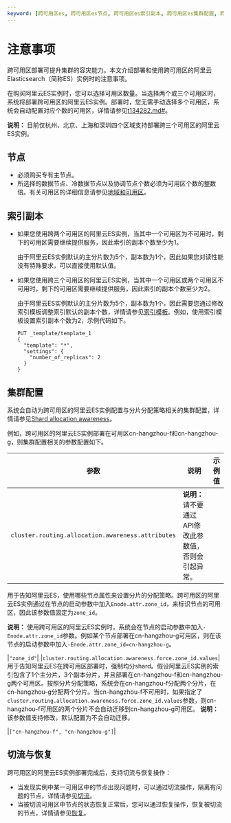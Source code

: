 ```yaml
---
keyword: [跨可用区es, 跨可用区es节点, 跨可用区es索引副本, 跨可用区es集群配置, 跨可用区es切流, 跨可用区es恢复]
---
```


# 注意事项

跨可用区部署可提升集群的容灾能力。本文介绍部署和使用跨可用区的阿里云Elasticsearch（简称ES）实例时的注意事项。

在购买阿里云ES实例时，您可以选择可用区数量。当选择两个或三个可用区时，系统将部署跨可用区的阿里云ES实例。部署时，您无需手动选择多个可用区，系统会自动配置对应个数的可用区，详情请参见[t134282.md\#](/intl.zh-CN/Elasticsearch/快速入门/步骤一：创建实例/创建阿里云Elasticsearch实例.md)。

**说明：** 目前仅杭州、北京、上海和深圳四个区域支持部署跨三个可用区的阿里云ES实例。

## 节点

-   必须购买专有主节点。
-   所选择的数据节点、冷数据节点以及协调节点个数必须为可用区个数的整数倍。有关可用区的详细信息请参见[地域和可用区](/intl.zh-CN/Elasticsearch/快速入门/步骤一：创建实例/购买页面参数.md)。

## 索引副本

-   如果您使用跨两个可用区的阿里云ES实例，当其中一个可用区为不可用时，剩下的可用区需要继续提供服务，因此索引的副本个数至少为1。

    由于阿里云ES实例默认的主分片数为5个，副本数为1个，因此如果您对读性能没有特殊要求，可以直接使用默认值。

-   如果您使用跨三个可用区的阿里云ES实例，当其中一个可用区或两个可用区不可用时，剩下的可用区需要继续提供服务，因此索引的副本个数至少为2。

    由于阿里云ES实例默认的主分片数为5个，副本数为1个，因此需要您通过修改索引模板调整索引默认的副本个数，详情请参见[索引模板](https://www.elastic.co/guide/en/elasticsearch/reference/5.5/indices-templates.html)。例如，使用索引模板设置索引副本个数为2，示例代码如下。

    ```
    PUT _template/template_1
    {
      "template": "*",
      "settings": {
        "number_of_replicas": 2
      }
    }                                
    ```


## 集群配置

系统会自动为跨可用区的阿里云ES实例配置与分片分配策略相关的集群配置，详情请参见[Shard allocation awareness](https://www.elastic.co/guide/en/elasticsearch/reference/master/allocation-awareness.html)。

例如，跨可用区的阿里云ES实例部署在可用区cn-hangzhou-f和cn-hangzhou-g，则集群配置相关的参数配置如下。

|参数|说明|示例值|
|--|--|---|
|`cluster.routing.allocation.awareness.attributes`|**说明：** 请不要通过API修改此参数值，否则会引起异常。

用于告知阿里云ES，使用哪些节点属性来设置分片的分配策略。跨可用区的阿里云ES实例通过在节点的启动参数中加入`Enode.attr.zone_id`，来标识节点的可用区，因此该参数值固定为`zone_id`。

**说明：** 使用跨可用区的阿里云ES实例时，系统会在节点的启动参数中加入`-Enode.attr.zone_id`参数。例如某个节点部署在cn-hangzhou-g可用区，则在该节点的启动参数中加入`-Enode.attr.zone_id=cn-hangzhou-g`。

|`"zone_id"`|
|`cluster.routing.allocation.awareness.force.zone_id.values`|用于告知阿里云ES在跨可用区部署时，强制均分shard。假设阿里云ES实例的索引包含了1个主分片，3个副本分片，并且部署在cn-hangzhou-f和cn-hangzhou-g两个可用区。按照分片分配策略，系统会在cn-hangzhou-f分配两个分片，在cn-hangzhou-g分配两个分片。当cn-hangzhou-f不可用时，如果指定了`cluster.routing.allocation.awareness.force.zone_id.values`参数，则cn-hangzhou-f可用区的两个分片不会自动迁移到cn-hangzhou-g可用区。 **说明：** 该参数值支持修改，默认配置为不会自动迁移。

|`["cn-hangzhou-f", "cn-hangzhou-g"]`|

## 切流与恢复

跨可用区的阿里云ES实例部署完成后，支持切流与恢复操作：

-   当发现实例中某一可用区中的节点出现问题时，可以通过切流操作，隔离有问题的节点，详情请参见[切流](/intl.zh-CN/Elasticsearch/跨可用区实例部署说明/切流.md)。
-   当被切流可用区中节点的状态恢复正常后，您可以通过恢复操作，恢复被切流的节点，详情请参见[恢复](/intl.zh-CN/Elasticsearch/跨可用区实例部署说明/恢复.md)。

